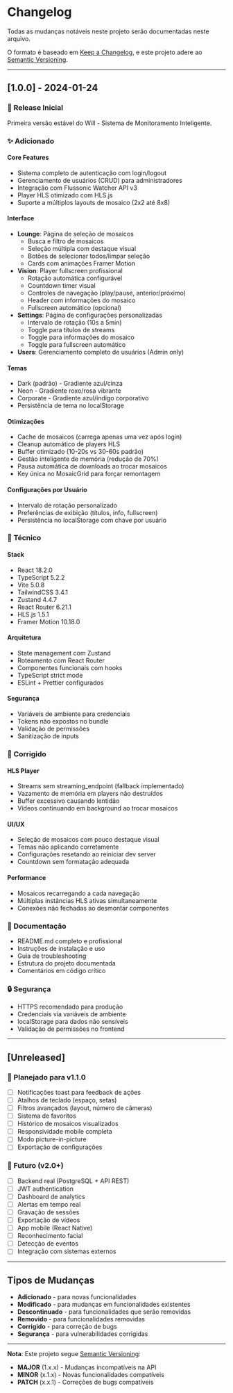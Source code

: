 # Changelog

Todas as mudanças notáveis neste projeto serão documentadas neste arquivo.

O formato é baseado em [Keep a Changelog](https://keepachangelog.com/pt-BR/1.0.0/),
e este projeto adere ao [Semantic Versioning](https://semver.org/lang/pt-BR/).

---

## [1.0.0] - 2024-01-24

### 🎉 Release Inicial

Primeira versão estável do Will - Sistema de Monitoramento Inteligente.

### ✨ Adicionado

#### Core Features
- Sistema completo de autenticação com login/logout
- Gerenciamento de usuários (CRUD) para administradores
- Integração com Flussonic Watcher API v3
- Player HLS otimizado com HLS.js
- Suporte a múltiplos layouts de mosaico (2x2 até 8x8)

#### Interface
- **Lounge**: Página de seleção de mosaicos
  - Busca e filtro de mosaicos
  - Seleção múltipla com destaque visual
  - Botões de selecionar todos/limpar seleção
  - Cards com animações Framer Motion
- **Vision**: Player fullscreen profissional
  - Rotação automática configurável
  - Countdown timer visual
  - Controles de navegação (play/pause, anterior/próximo)
  - Header com informações do mosaico
  - Fullscreen automático (opcional)
- **Settings**: Página de configurações personalizadas
  - Intervalo de rotação (10s a 5min)
  - Toggle para títulos de streams
  - Toggle para informações do mosaico
  - Toggle para fullscreen automático
- **Users**: Gerenciamento completo de usuários (Admin only)

#### Temas
- Dark (padrão) - Gradiente azul/cinza
- Neon - Gradiente roxo/rosa vibrante
- Corporate - Gradiente azul/índigo corporativo
- Persistência de tema no localStorage

#### Otimizações
- Cache de mosaicos (carrega apenas uma vez após login)
- Cleanup automático de players HLS
- Buffer otimizado (10-20s vs 30-60s padrão)
- Gestão inteligente de memória (redução de 70%)
- Pausa automática de downloads ao trocar mosaicos
- Key única no MosaicGrid para forçar remontagem

#### Configurações por Usuário
- Intervalo de rotação personalizado
- Preferências de exibição (títulos, info, fullscreen)
- Persistência no localStorage com chave por usuário

### 🔧 Técnico

#### Stack
- React 18.2.0
- TypeScript 5.2.2
- Vite 5.0.8
- TailwindCSS 3.4.1
- Zustand 4.4.7
- React Router 6.21.1
- HLS.js 1.5.1
- Framer Motion 10.18.0

#### Arquitetura
- State management com Zustand
- Roteamento com React Router
- Componentes funcionais com hooks
- TypeScript strict mode
- ESLint + Prettier configurados

#### Segurança
- Variáveis de ambiente para credenciais
- Tokens não expostos no bundle
- Validação de permissões
- Sanitização de inputs

### 🐛 Corrigido

#### HLS Player
- Streams sem streaming_endpoint (fallback implementado)
- Vazamento de memória em players não destruídos
- Buffer excessivo causando lentidão
- Vídeos continuando em background ao trocar mosaicos

#### UI/UX
- Seleção de mosaicos com pouco destaque visual
- Temas não aplicando corretamente
- Configurações resetando ao reiniciar dev server
- Countdown sem formatação adequada

#### Performance
- Mosaicos recarregando a cada navegação
- Múltiplas instâncias HLS ativas simultaneamente
- Conexões não fechadas ao desmontar componentes

### 📝 Documentação

- README.md completo e profissional
- Instruções de instalação e uso
- Guia de troubleshooting
- Estrutura do projeto documentada
- Comentários em código crítico

### 🔒 Segurança

- HTTPS recomendado para produção
- Credenciais via variáveis de ambiente
- localStorage para dados não sensíveis
- Validação de permissões no frontend

---

## [Unreleased]

### 🚀 Planejado para v1.1.0

- [ ] Notificações toast para feedback de ações
- [ ] Atalhos de teclado (espaço, setas)
- [ ] Filtros avançados (layout, número de câmeras)
- [ ] Sistema de favoritos
- [ ] Histórico de mosaicos visualizados
- [ ] Responsividade mobile completa
- [ ] Modo picture-in-picture
- [ ] Exportação de configurações

### 🔮 Futuro (v2.0+)

- [ ] Backend real (PostgreSQL + API REST)
- [ ] JWT authentication
- [ ] Dashboard de analytics
- [ ] Alertas em tempo real
- [ ] Gravação de sessões
- [ ] Exportação de vídeos
- [ ] App mobile (React Native)
- [ ] Reconhecimento facial
- [ ] Detecção de eventos
- [ ] Integração com sistemas externos

---

## Tipos de Mudanças

- **Adicionado** - para novas funcionalidades
- **Modificado** - para mudanças em funcionalidades existentes
- **Descontinuado** - para funcionalidades que serão removidas
- **Removido** - para funcionalidades removidas
- **Corrigido** - para correção de bugs
- **Segurança** - para vulnerabilidades corrigidas

---

**Nota**: Este projeto segue [Semantic Versioning](https://semver.org/):
- **MAJOR** (1.x.x) - Mudanças incompatíveis na API
- **MINOR** (x.1.x) - Novas funcionalidades compatíveis
- **PATCH** (x.x.1) - Correções de bugs compatíveis
